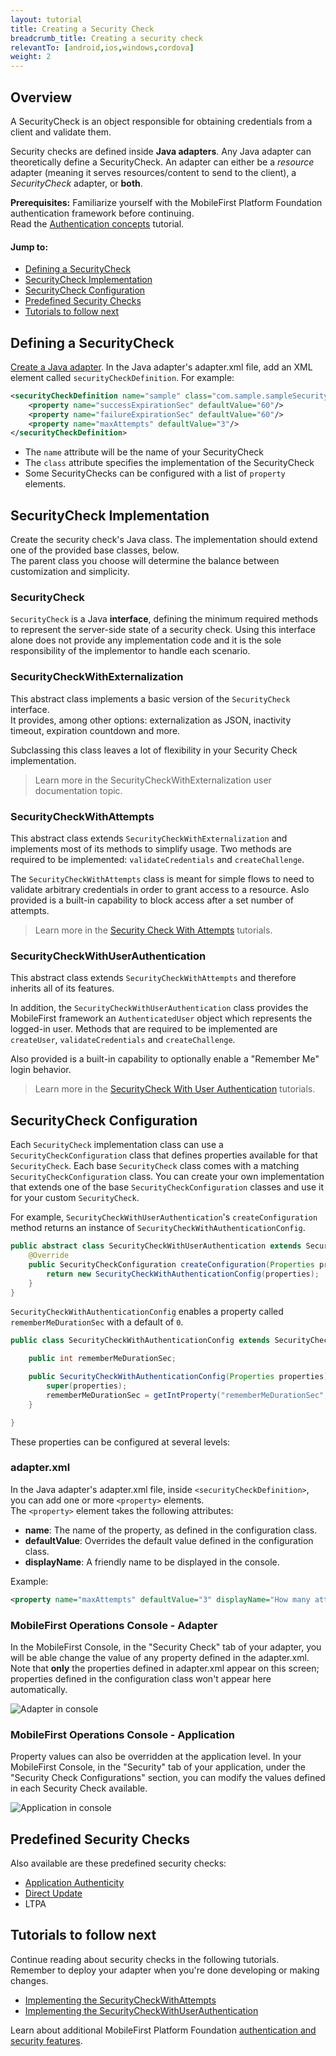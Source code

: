 ```yaml
---
layout: tutorial
title: Creating a Security Check
breadcrumb_title: Creating a security check
relevantTo: [android,ios,windows,cordova]
weight: 2
---
```

## Overview
A SecurityCheck is an object responsible for obtaining credentials from a client and validate them.

Security checks are defined inside **Java adapters**. Any Java adapter can theoretically define a SecurityCheck. An adapter can either be a *resource* adapter (meaning it serves resources/content to send to the client), a *SecurityCheck* adapter, or **both**.

**Prerequisites:** Familiarize yourself with the MobileFirst Platform Foundation authentication framework before continuing.  
Read the [Authentication concepts](../authentication-concepts/) tutorial.

#### Jump to:

* [Defining a SecurityCheck](#defining-a-securitycheck)
* [SecurityCheck Implementation](#securitycheck-implementation)
* [SecurityCheck Configuration](#securitycheckconfiguration)
* [Predefined Security Checks](#predefined-security-check)
* [Tutorials to follow next](#tutorials-to-follow-next)

## Defining a SecurityCheck
[Create a Java adapter](../../adapters/creating-adapters/). In the Java adapter's adapter.xml file, add an XML element called `securityCheckDefinition`. For example:

```xml
<securityCheckDefinition name="sample" class="com.sample.sampleSecurityCheck">
    <property name="successExpirationSec" defaultValue="60"/>
    <property name="failureExpirationSec" defaultValue="60"/>
    <property name="maxAttempts" defaultValue="3"/>
</securityCheckDefinition>
```

- The `name` attribute will be the name of your SecurityCheck
- The `class` attribute specifies the implementation of the SecurityCheck
- Some SecurityChecks can be configured with a list of `property` elements.

## SecurityCheck Implementation
Create the security check's Java class. The implementation should extend one of the provided base classes, below.  
The parent class you choose will determine the balance between customization and simplicity.

### SecurityCheck
`SecurityCheck` is a Java **interface**, defining the minimum required methods to represent the server-side state of a security check. Using this interface alone does not provide any implementation code and it is the sole responsibility of the implementor to handle each scenario.

### SecurityCheckWithExternalization
This abstract class implements a basic version of the `SecurityCheck` interface.  
It provides, among other options: externalization as JSON, inactivity timeout, expiration countdown and more.

Subclassing this class leaves a lot of flexibility in your Security Check implementation.

> Learn more in the SecurityCheckWithExternalization user documentation topic.

### SecurityCheckWithAttempts
This abstract class extends `SecurityCheckWithExternalization` and implements most of its methods to simplify usage. Two methods are required to be implemented: `validateCredentials` and `createChallenge`. 

The `SecurityCheckWithAttempts` class is meant for simple flows to need to validate arbitrary credentials in order to grant access to a resource. Aslo provided is a built-in capability to block access after a set number of attempts.

> Learn more in the [Security Check With Attempts](../security-check-with-attempts/) tutorials.

### SecurityCheckWithUserAuthentication
This abstract class extends `SecurityCheckWithAttempts` and therefore inherits all of its features.

In addition, the `SecurityCheckWithUserAuthentication` class provides the MobileFirst framework an `AuthenticatedUser` object which represents the logged-in user. Methods that are required to be implemented are `createUser`, `validateCredentials` and `createChallenge`.

Also provided is a built-in capability to optionally enable a "Remember Me" login behavior.

> Learn more in the [SecurityCheck With User Authentication](../security-check-with-user-authentication/) tutorials.

## SecurityCheck Configuration
Each `SecurityCheck` implementation class can use a `SecurityCheckConfiguration` class that defines properties available for that `SecurityCheck`. Each base `SecurityCheck` class comes with a matching `SecurityCheckConfiguration` class. You can create your own implementation that extends one of the base `SecurityCheckConfiguration` classes and use it for your custom `SecurityCheck`.

For example, `SecurityCheckWithUserAuthentication`'s `createConfiguration` method returns an instance of `SecurityCheckWithAuthenticationConfig`.

```java
public abstract class SecurityCheckWithUserAuthentication extends SecurityCheckWithAttempts {
    @Override
    public SecurityCheckConfiguration createConfiguration(Properties properties) {
        return new SecurityCheckWithAuthenticationConfig(properties);
    }
}
```

`SecurityCheckWithAuthenticationConfig` enables a property called `rememberMeDurationSec` with a default of `0`.

```java
public class SecurityCheckWithAuthenticationConfig extends SecurityCheckWithAttemptsConfig {

    public int rememberMeDurationSec;

    public SecurityCheckWithAuthenticationConfig(Properties properties) {
        super(properties);
        rememberMeDurationSec = getIntProperty("rememberMeDurationSec", properties, 0);
    }

}
```

These properties can be configured at several levels:

### adapter.xml
In the Java adapter's adapter.xml file, inside `<securityCheckDefinition>`, you can add one or more `<property>` elements.  
The `<property>` element takes the following attributes:

- **name**: The name of the property, as defined in the configuration class.
- **defaultValue**: Overrides the default value defined in the configuration class.
- **displayName**: A friendly name to be displayed in the console.

Example:

```xml
<property name="maxAttempts" defaultValue="3" displayName="How many attempts are allowed"/>
```

### MobileFirst Operations Console - Adapter
In the MobileFirst Console, in the "Security Check" tab of your adapter, you will be able change the value of any property defined in the adapter.xml.  
Note that **only** the properties defined in adapter.xml appear on this screen; properties defined in the configuration class won't appear here automatically.

![Adapter in console](console-adapter-security.png)

### MobileFirst Operations Console - Application
Property values can also be overridden at the application level. In your MobileFirst Console, in the "Security" tab of your application, under the "Security Check Configurations" section, you can modify the values defined in each Security Check available.

![Application in console](console-application-security.png)

## Predefined Security Checks
Also available are these predefined security checks:

- [Application Authenticity](../application-authenticity/)
- [Direct Update](../../using-the-mfpf-sdk/direct-update)
- LTPA

## Tutorials to follow next
Continue reading about security checks in the following tutorials.  
Remember to deploy your adapter when you're done developing or making changes.

* [Implementing the SecurityCheckWithAttempts](../security-check-with-attempts/)
* [Implementing the SecurityCheckWithUserAuthentication](../security-check-with-user-authentication/)

Learn about additional MobileFirst Platform Foundation [authentication and security features](../).
